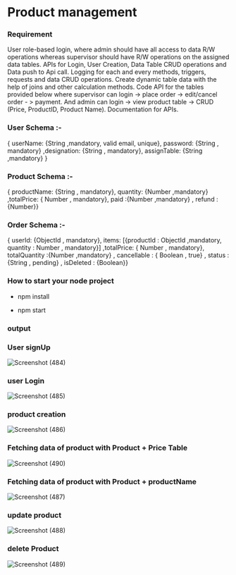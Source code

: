 # Product management

### Requirement

User role-based login, where admin should have all access to data R/W operations whereas supervisor
should have R/W operations on the assigned data tables.
APIs for Login, User Creation, Data Table CRUD operations and Data push to Api call.
Logging for each and every methods, triggers, requests and data CRUD operations.
Create dynamic table data with the help of joins and other calculation methods.
Code API for the tables provided below where supervisor can login -&gt; place order -&gt; edit/cancel order -
&gt; payment. And admin can login -&gt; view product table -&gt; CRUD (Price, ProductID, Product Name).
Documentation for APIs.

### User Schema :-

{ userName: {String ,mandatory, valid email, unique}, password: {String , mandatory} ,designation: {String , mandatory}, assignTable: {String ,mandatory} }


### Product Schema :-
 
 { productName: {String , mandatory}, quantity: {Number ,mandatory} ,totalPrice: { Number , mandatory}, paid :{Number ,mandatory} , refund : {Number}}


 ### Order Schema :- 

 
 { userId: {ObjectId , mandatory}, items: [{productId : ObjectId ,mandatory, quantity : Number , mandatory}] ,totalPrice: { Number , mandatory}, totalQuantity :{Number ,mandatory} , cancellable : { Boolean , true} , status : {String , pending} , isDeleted : {Boolean}}


 ### How to start your node project

 - npm install

 - npm start


### output

### User signUp

![Screenshot (484)](https://user-images.githubusercontent.com/104766210/221543167-97f115cf-4836-4f63-9faa-c853fad45d78.png)

### user Login

![Screenshot (485)](https://user-images.githubusercontent.com/104766210/221543384-a6ae9314-b9e5-4564-8e7a-5645f0aef5f5.png)

### product creation

![Screenshot (486)](https://user-images.githubusercontent.com/104766210/221543490-7e82b515-2b42-4cb6-afbd-ff3affe108af.png)

### Fetching data of product with Product + Price Table

![Screenshot (490)](https://user-images.githubusercontent.com/104766210/221545382-60e27e47-5034-4eed-9dca-8f02507eb38c.png)

### Fetching data of product with Product + productName

![Screenshot (487)](https://user-images.githubusercontent.com/104766210/221543855-10ee4a19-e239-496d-b3c1-f44640db6ca7.png)

### update product

![Screenshot (488)](https://user-images.githubusercontent.com/104766210/221544589-9249cc4b-6802-4a38-a3d6-c2fa81d2f6ad.png)

### delete Product

![Screenshot (489)](https://user-images.githubusercontent.com/104766210/221544715-0657a9b0-5d9b-482f-a8a4-5bb913034eb5.png)
